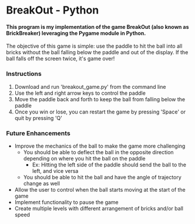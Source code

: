 # BreakOut - Python

#### This program is my implementation of the game BreakOut (also known as BrickBreaker) leveraging the Pygame module in Python.


The objective of this game is simple: use the paddle to hit the ball into all bricks without the ball falling below the paddle and out of the display. If the ball falls off the screen twice, it's game over!

### Instructions
1. Download and run 'breakout_game.py' from the command line
2. Use the left and right arrow keys to control the paddle
3. Move the paddle back and forth to keep the ball from falling below the paddle
4. Once you win or lose, you can restart the game by pressing 'Space' or quit by pressing 'Q'

### Future Enhancements
* Improve the mechanics of the ball to make the game more challenging
  * You should be able to deflect the ball in the opposite direction depending on where you hit the ball on the paddle
    * Ex: Hitting the left side of the paddle should send the ball to the left, and vice versa
  * You should be able to hit the ball and have the angle of trajectory change as well
* Allow the user to control when the ball starts moving at the start of the game
* Implement functionality to pause the game
* Create multiple levels with different arrangement of bricks and/or ball speed
